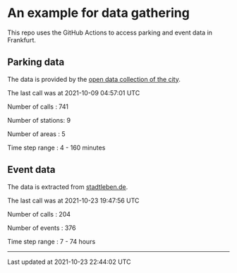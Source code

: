 # An example for data gathering

This repo uses the GitHub Actions to access parking and event data in Frankfurt.

## Parking data
The data is provided by the [open data collection of the city](https://www.offenedaten.frankfurt.de/).

The last call was at 2021-10-09 04:57:01 UTC

Number of calls   : 741

Number of stations:   9

Number of areas   :   5

Time step range   :   4 - 160 minutes


## Event data
The data is extracted from [stadtleben.de](https://stadtleben.de/frankfurt/).

The last call was at 2021-10-23 19:47:56 UTC

Number of calls   : 204

Number of events  : 376

Time step range   :   7 -  74 hours


----

Last updated at 2021-10-23 22:44:02 UTC

